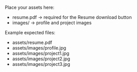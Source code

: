 Place your assets here:

- resume.pdf → required for the Resume download button
- images/ → profile and project images

Example expected files:

- assets/resume.pdf
- assets/images/profile.jpg
- assets/images/project1.jpg
- assets/images/project2.jpg
- assets/images/project3.jpg


